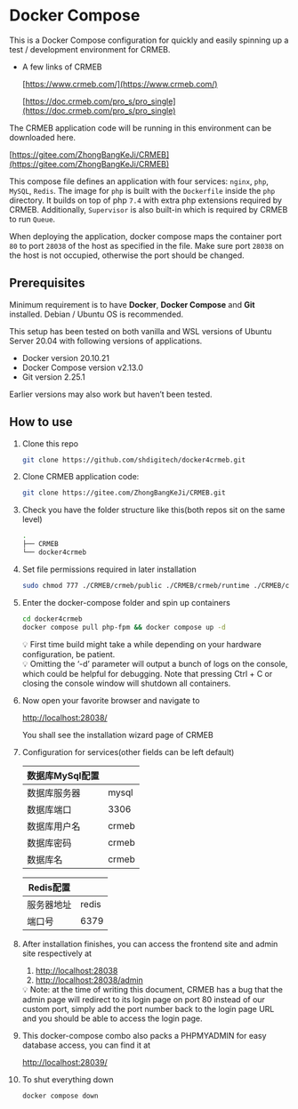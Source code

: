 # Docker Compose

This is a Docker Compose configuration for quickly and easily spinning up a test / development environment for CRMEB. 

- A few links of CRMEB
    
    [https://www.crmeb.com/](https://www.crmeb.com/)
    
    [https://doc.crmeb.com/pro_s/pro_single](https://doc.crmeb.com/pro_s/pro_single)
    

The CRMEB application code will be running in this environment can be downloaded here.

[https://gitee.com/ZhongBangKeJi/CRMEB](https://gitee.com/ZhongBangKeJi/CRMEB)

This compose file defines an application with four services: `nginx`, `php`, `MySQL`, `Redis`. The image for `php` is built with the `Dockerfile` inside the `php` directory. It builds on top of php `7.4` with extra php extensions required by CRMEB. Additionally, `Supervisor` is also built-in which is required by CRMEB to run `Queue`.

When deploying the application, docker compose maps the container port `80` to port `28038` of the host as specified in the file. Make sure port `28038` on the host is not occupied, otherwise the port should be changed.

## Prerequisites

Minimum requirement is to have **Docker**, **Docker Compose** and **Git** installed. Debian / Ubuntu OS is recommended.

This setup has been tested on both vanilla and WSL versions of Ubuntu Server 20.04 with following versions of applications.

- Docker version 20.10.21
- Docker Compose version v2.13.0
- Git version 2.25.1

Earlier versions may also work but haven’t been tested.

## How to use

1. Clone this repo

    
    ```bash
    git clone https://github.com/shdigitech/docker4crmeb.git
    ```
    
2. Clone CRMEB application code:
    
    ```bash
    git clone https://gitee.com/ZhongBangKeJi/CRMEB.git
    ```
    
3. Check you have the folder structure like this(both repos sit on the same level)
    
    ```bash
    .
    ├── CRMEB
    └── docker4crmeb
    ```
    
4. Set file permissions required in later installation

    
    ```bash
    sudo chmod 777 ./CRMEB/crmeb/public ./CRMEB/crmeb/runtime ./CRMEB/crmeb/.env ./CRMEB/crmeb/.version ./CRMEB/crmeb/.constant -R
    ```
    
5. Enter the docker-compose folder and spin up containers

    
    ```bash
    cd docker4crmeb
    docker compose pull php-fpm && docker compose up -d
    ```
    
    <aside>
    💡 First time build might take a while depending on your hardware configuration, be patient.
    
    </aside>
    
    <aside>
    💡 Omitting the ‘-d’ parameter will output a bunch of logs on the console, which could be helpful for debugging. Note that pressing Ctrl + C or closing the console window will shutdown all containers.
    
    </aside>
    
6. Now open your favorite browser and navigate to
    
    [http://localhost:28038/](http://localhost:28038/)
    
    You shall see the installation wizard page of CRMEB
    
7. Configuration for services(other fields can be left default)
    
    
    | 数据库MySql配置 |  |
    | --- | --- |
    | 数据库服务器 | mysql |
    | 数据库端口 | 3306 |
    | 数据库用户名 | crmeb |
    | 数据库密码 | crmeb |
    | 数据库名 | crmeb |
    
    | Redis配置 |  |
    | --- | --- |
    | 服务器地址 | redis |
    | 端口号 | 6379 |
8. After installation finishes, you can access the frontend site and admin site respectively at
    1. [http://localhost:28038](http://localhost:28038)
    2. [http://localhost:28038/admin](http://localhost:28038/admin)
    
    <aside>
    💡 Note: at the time of writing this document, CRMEB has a bug that the admin page will redirect to its login page on port 80 instead of our custom port, simply add the port number back to the login page URL and you should be able to access the login page.
    
    </aside>
    
9. This docker-compose combo also packs a PHPMYADMIN for easy database access, you can find it at
    
    [http://localhost:28039/](http://localhost:28039/)
    
10. To shut everything down
    
    ```bash
    docker compose down
    ```